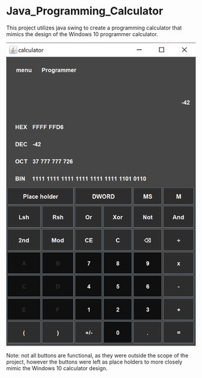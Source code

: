 # Java_Programming_Calculator
This project utilizes java swing to create a programming calculator that mimics the design of the Windows 10 programmer calculator.

![alt text](https://github.com/NoahSims/Java_Programming_Calculator/blob/master/src/Images/CalculatorExample.png "Calculator Program")

Note: not all buttons are functional, as they were outside the scope of the project, however the buttons were left as place holders to more closely mimic the Windows 10 calculator design.

